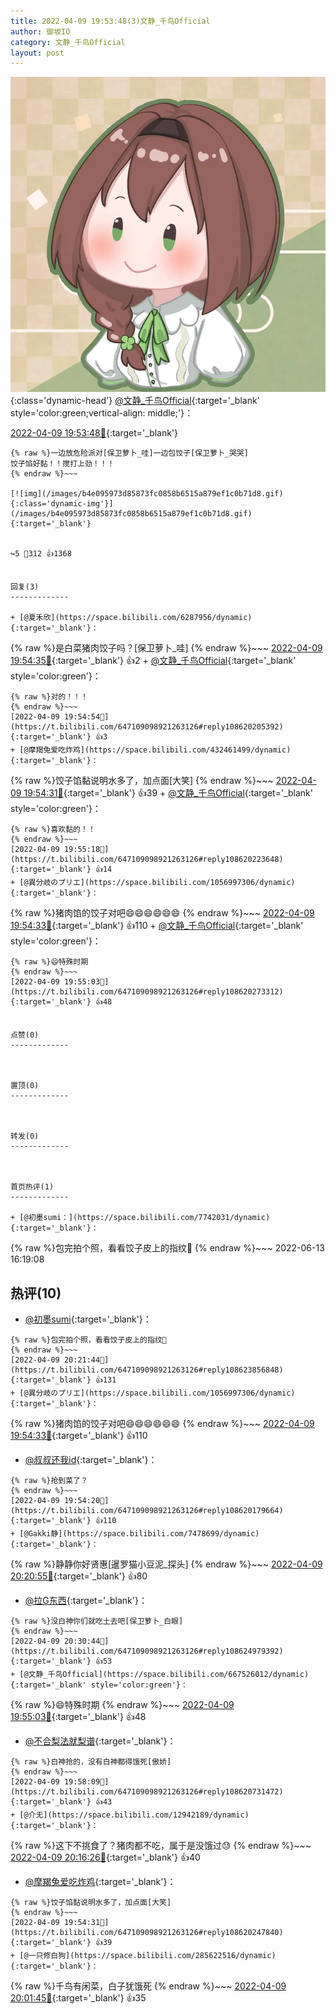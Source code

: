 ```yaml
---
title: 2022-04-09 19:53:48(3)文静_千鸟Official
author: 御坂IO
category: 文静_千鸟Official
layout: post
---
```


![img](/images/ac7482ed1b9a7f203dc68c0c4a77c488a27b108a.jpg){:class='dynamic-head'}
[@文静_千鸟Official](https://space.bilibili.com/667526012/dynamic){:target='_blank' style='color:green;vertical-align: middle;'}：

[2022-04-09 19:53:48🔗](https://t.bilibili.com/647109098921263126){:target='_blank'}

~~~
{% raw %}一边放危险派对[保卫萝卜_哇]一边包饺子[保卫萝卜_哭哭]
饺子馅好黏！！搅打上劲！！！
{% endraw %}~~~

[![img](/images/b4e095973d85873fc0858b6515a879ef1c0b71d8.gif){:class='dynamic-img'}](/images/b4e095973d85873fc0858b6515a879ef1c0b71d8.gif){:target='_blank'}


↪️5 💬312 👍1368


回复(3)
-------------

+ [@夏禾欣](https://space.bilibili.com/6287956/dynamic){:target='_blank'}：
~~~
{% raw %}是白菜猪肉饺子吗？[保卫萝卜_哇]
{% endraw %}~~~
[2022-04-09 19:54:35🔗](https://t.bilibili.com/647109098921263126#reply108620115184){:target='_blank'} 👍2
    + [@文静_千鸟Official](https://space.bilibili.com/667526012/dynamic){:target='_blank' style='color:green'}：
~~~
{% raw %}对的！！！
{% endraw %}~~~
[2022-04-09 19:54:54🔗](https://t.bilibili.com/647109098921263126#reply108620205392){:target='_blank'} 👍3
+ [@摩羯兔爱吃炸鸡](https://space.bilibili.com/432461499/dynamic){:target='_blank'}：
~~~
{% raw %}饺子馅黏说明水多了，加点面[大笑]
{% endraw %}~~~
[2022-04-09 19:54:31🔗](https://t.bilibili.com/647109098921263126#reply108620247840){:target='_blank'} 👍39
    + [@文静_千鸟Official](https://space.bilibili.com/667526012/dynamic){:target='_blank' style='color:green'}：
~~~
{% raw %}喜欢黏的！！
{% endraw %}~~~
[2022-04-09 19:55:18🔗](https://t.bilibili.com/647109098921263126#reply108620223648){:target='_blank'} 👍14
+ [@異分岐のプリエ](https://space.bilibili.com/1056997306/dynamic){:target='_blank'}：
~~~
{% raw %}猪肉馅的饺子对吧😄😄😄😄😄😄
{% endraw %}~~~
[2022-04-09 19:54:33🔗](https://t.bilibili.com/647109098921263126#reply108620249760){:target='_blank'} 👍110
    + [@文静_千鸟Official](https://space.bilibili.com/667526012/dynamic){:target='_blank' style='color:green'}：
~~~
{% raw %}😄特殊时期
{% endraw %}~~~
[2022-04-09 19:55:03🔗](https://t.bilibili.com/647109098921263126#reply108620273312){:target='_blank'} 👍48


点赞(0)
-------------



置顶(0)
-------------



转发(0)
-------------



首页热评(1)
-------------

+ [@初墨sumi：](https://space.bilibili.com/7742031/dynamic){:target='_blank'}：
~~~
{% raw %}包完拍个照，看看饺子皮上的指纹👀
{% endraw %}~~~
2022-06-13 16:19:08


热评(10)
-------------

+ [@初墨sumi](https://space.bilibili.com/7742031/dynamic){:target='_blank'}：
~~~
{% raw %}包完拍个照，看看饺子皮上的指纹👀
{% endraw %}~~~
[2022-04-09 20:21:44🔗](https://t.bilibili.com/647109098921263126#reply108623856848){:target='_blank'} 👍131
+ [@異分岐のプリエ](https://space.bilibili.com/1056997306/dynamic){:target='_blank'}：
~~~
{% raw %}猪肉馅的饺子对吧😄😄😄😄😄😄
{% endraw %}~~~
[2022-04-09 19:54:33🔗](https://t.bilibili.com/647109098921263126#reply108620249760){:target='_blank'} 👍110
+ [@叔叔还我id](https://space.bilibili.com/12811716/dynamic){:target='_blank'}：
~~~
{% raw %}抢到菜了？
{% endraw %}~~~
[2022-04-09 19:54:20🔗](https://t.bilibili.com/647109098921263126#reply108620179664){:target='_blank'} 👍110
+ [@Gakki静](https://space.bilibili.com/7478699/dynamic){:target='_blank'}：
~~~
{% raw %}静静你好贤惠[暹罗猫小豆泥_探头]
{% endraw %}~~~
[2022-04-09 20:20:55🔗](https://t.bilibili.com/647109098921263126#reply108623597248){:target='_blank'} 👍80
+ [@拉G东西](https://space.bilibili.com/6795231/dynamic){:target='_blank'}：
~~~
{% raw %}没白神你们就吃土去吧[保卫萝卜_白眼]
{% endraw %}~~~
[2022-04-09 20:30:44🔗](https://t.bilibili.com/647109098921263126#reply108624979392){:target='_blank'} 👍53
+ [@文静_千鸟Official](https://space.bilibili.com/667526012/dynamic){:target='_blank' style='color:green'}：
~~~
{% raw %}😄特殊时期
{% endraw %}~~~
[2022-04-09 19:55:03🔗](https://t.bilibili.com/647109098921263126#reply108620273312){:target='_blank'} 👍48
+ [@不合梨法就梨谱](https://space.bilibili.com/13297654/dynamic){:target='_blank'}：
~~~
{% raw %}白神抢的，没有白神都得饿死[傲娇]
{% endraw %}~~~
[2022-04-09 19:58:09🔗](https://t.bilibili.com/647109098921263126#reply108620731472){:target='_blank'} 👍43
+ [@介无](https://space.bilibili.com/12942189/dynamic){:target='_blank'}：
~~~
{% raw %}这下不挑食了？猪肉都不吃，属于是没饿过😓
{% endraw %}~~~
[2022-04-09 20:16:26🔗](https://t.bilibili.com/647109098921263126#reply108622977520){:target='_blank'} 👍40
+ [@摩羯兔爱吃炸鸡](https://space.bilibili.com/432461499/dynamic){:target='_blank'}：
~~~
{% raw %}饺子馅黏说明水多了，加点面[大笑]
{% endraw %}~~~
[2022-04-09 19:54:31🔗](https://t.bilibili.com/647109098921263126#reply108620247840){:target='_blank'} 👍39
+ [@一只修白狗](https://space.bilibili.com/285622516/dynamic){:target='_blank'}：
~~~
{% raw %}千鸟有闲菜，白子犹饿死
{% endraw %}~~~
[2022-04-09 20:01:45🔗](https://t.bilibili.com/647109098921263126#reply108621073264){:target='_blank'} 👍35


